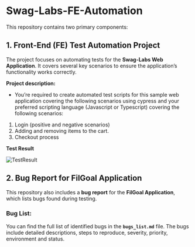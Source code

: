 # Swag-Labs-FE-Automation

This repository contains two primary components:

## 1. Front-End (FE) Test Automation Project
The project focuses on automating tests for the **Swag-Labs Web Application**. It covers several key scenarios to ensure the application’s functionality works correctly.

**Project description:**
- You’re required to create automated test scripts for this sample web application covering the following scenarios using cypress and your preferred scripting language (Javascript or Typescript) covering the following scenarios: 
1. Login (positive and negative scenarios) 
2. Adding and removing items to the cart. 
3. Checkout process

**Test Result**


![TestResult](https://github.com/user-attachments/assets/960ffee5-e5e9-4f3c-8ac4-3cf74621638e)

## 2. Bug Report for FilGoal Application
This repository also includes a **bug report** for the **FilGoal Application**, which lists bugs found during testing.

### Bug List:
You can find the full list of identified bugs in the **`bugs_list.md`** file. The bugs include detailed descriptions, steps to reproduce, severity, priority, environment and status.


